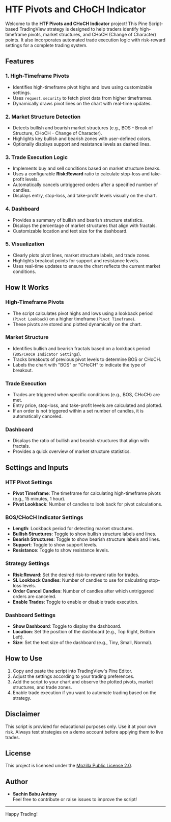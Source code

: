 # HTF Pivots and CHoCH Indicator

Welcome to the **HTF Pivots and CHoCH Indicator** project! This Pine Script-based TradingView strategy is designed to help traders identify high-timeframe pivots, market structures, and CHoCH (Change of Character) points. It also incorporates automated trade execution logic with risk-reward settings for a complete trading system.

## Features

### 1. High-Timeframe Pivots
- Identifies high-timeframe pivot highs and lows using customizable settings.
- Uses `request.security` to fetch pivot data from higher timeframes.
- Dynamically draws pivot lines on the chart with real-time updates.

### 2. Market Structure Detection
- Detects bullish and bearish market structures (e.g., BOS - Break of Structure, CHoCH - Change of Character).
- Highlights key bullish and bearish zones with user-defined colors.
- Optionally displays support and resistance levels as dashed lines.

### 3. Trade Execution Logic
- Implements buy and sell conditions based on market structure breaks.
- Uses a configurable **Risk:Reward** ratio to calculate stop-loss and take-profit levels.
- Automatically cancels untriggered orders after a specified number of candles.
- Displays entry, stop-loss, and take-profit levels visually on the chart.

### 4. Dashboard
- Provides a summary of bullish and bearish structure statistics.
- Displays the percentage of market structures that align with fractals.
- Customizable location and text size for the dashboard.

### 5. Visualization
- Clearly plots pivot lines, market structure labels, and trade zones.
- Highlights breakout points for support and resistance levels.
- Uses real-time updates to ensure the chart reflects the current market conditions.

## How It Works

### High-Timeframe Pivots
- The script calculates pivot highs and lows using a lookback period (`Pivot Lookback`) on a higher timeframe (`Pivot Timeframe`).
- These pivots are stored and plotted dynamically on the chart.

### Market Structure
- Identifies bullish and bearish fractals based on a lookback period (`BOS/CHoCH Indicator Settings`).
- Tracks breakouts of previous pivot levels to determine BOS or CHoCH.
- Labels the chart with "BOS" or "CHoCH" to indicate the type of breakout.

### Trade Execution
- Trades are triggered when specific conditions (e.g., BOS, CHoCH) are met.
- Entry price, stop-loss, and take-profit levels are calculated and plotted.
- If an order is not triggered within a set number of candles, it is automatically canceled.

### Dashboard
- Displays the ratio of bullish and bearish structures that align with fractals.
- Provides a quick overview of market structure statistics.

## Settings and Inputs

### HTF Pivot Settings
- **Pivot Timeframe**: The timeframe for calculating high-timeframe pivots (e.g., 15 minutes, 1 hour).
- **Pivot Lookback**: Number of candles to look back for pivot calculations.

### BOS/CHoCH Indicator Settings
- **Length**: Lookback period for detecting market structures.
- **Bullish Structures**: Toggle to show bullish structure labels and lines.
- **Bearish Structures**: Toggle to show bearish structure labels and lines.
- **Support**: Toggle to show support levels.
- **Resistance**: Toggle to show resistance levels.

### Strategy Settings
- **Risk:Reward**: Set the desired risk-to-reward ratio for trades.
- **SL Lookback Candles**: Number of candles to use for calculating stop-loss levels.
- **Order Cancel Candles**: Number of candles after which untriggered orders are canceled.
- **Enable Trades**: Toggle to enable or disable trade execution.

### Dashboard Settings
- **Show Dashboard**: Toggle to display the dashboard.
- **Location**: Set the position of the dashboard (e.g., Top Right, Bottom Left).
- **Size**: Set the text size of the dashboard (e.g., Tiny, Small, Normal).

## How to Use

1. Copy and paste the script into TradingView's Pine Editor.
2. Adjust the settings according to your trading preferences.
3. Add the script to your chart and observe the plotted pivots, market structures, and trade zones.
4. Enable trade execution if you want to automate trading based on the strategy.

## Disclaimer
This script is provided for educational purposes only. Use it at your own risk. Always test strategies on a demo account before applying them to live trades.

## License
This project is licensed under the [Mozilla Public License 2.0](https://mozilla.org/MPL/2.0/).

## Author
- **Sachin Babu Antony**  
Feel free to contribute or raise issues to improve the script!

---
Happy Trading!
